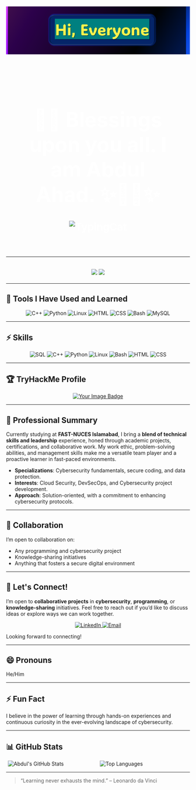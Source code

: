 <p align="center">
  <img src="https://raw.githubusercontent.com/AbdulAHAD968/AbdulAHAD968/main/.github/workflows/dffd.PNG" alt="Background Image">
</p>
<div style="background-image: url('.github/workflows/dffd.PNG'); 
            padding: 50px; 
            background-size: cover; 
            background-position: center; 
            text-align: center; 
            color: white; 
            font-size: 2em; 
            font-weight: bold;">
  <h1 class="text-orange" aria-label="Blessings upon you all. I am Abdul Ahad.">
      👨‍🎓 Blessings upon you all. I am Abdul Ahad. ✨🐱‍💻✨
  </h1>

  <img src="https://media2.giphy.com/media/v1.Y2lkPTc5MGI3NjExb2d1OXFkcHNtaHk2N2NuejQ3dGIxNmh5cjRoYWo1cmVrajF2NWI5OSZlcD12MV9pbnRlcm5hbF9naWZfYnlfaWQmY3Q9Zw/7NoNw4pMNTvgc/giphy.gif" alt="TypingCat">

</div>

---

<h2 align="center">
      <img src="https://readme-typing-svg.herokuapp.com/?lines=Blessings+Upon+You+All👋!!;I'm+a+Cybersecurity+Enthusiast!;I'm+a+Web+Developer!;I'm+a+Problem+Solver!;I'm+a+Prompt+Engineer!;I'm+a+Tech+Learner!&font=Fira%20Code&center=true&width=480&height=50" />
      <img src="https://emojis.slackmojis.com/emojis/images/1531849430/4246/blob-sunglasses.gif?1531849430" width="70"/ loading="lazy" />
</h2>

---

## 🔧 Tools I Have Used and Learned

<p align="center">
  <img src="https://cdn.jsdelivr.net/gh/devicons/devicon/icons/cplusplus/cplusplus-original.svg" alt="C++" width="40" height="40"/>
  <img src="https://cdn.jsdelivr.net/gh/devicons/devicon/icons/python/python-original.svg" alt="Python" width="40" height="40"/>
  <img src="https://cdn.jsdelivr.net/gh/devicons/devicon/icons/linux/linux-original.svg" alt="Linux" width="40" height="40"/>
  <img src="https://cdn.jsdelivr.net/gh/devicons/devicon/icons/html5/html5-original.svg" alt="HTML" width="40" height="40"/>
  <img src="https://cdn.jsdelivr.net/gh/devicons/devicon/icons/css3/css3-original.svg" alt="CSS" width="40" height="40"/>
  <img src="https://cdn.jsdelivr.net/gh/devicons/devicon/icons/bash/bash-original.svg" alt="Bash" width="40" height="40"/>
  <img src="https://cdn.jsdelivr.net/gh/devicons/devicon/icons/mysql/mysql-original.svg" alt="MySQL" width="40" height="40"/>
</p>

---

## ⚡ Skills

<p align="center">
  <img src="https://img.shields.io/badge/SQL-%23025E8C.svg?style=for-the-badge&logo=sqlite&logoColor=white" alt="SQL"/>
  <img src="https://img.shields.io/badge/C%2B%2B-%2300599C.svg?style=for-the-badge&logo=c%2B%2B&logoColor=white" alt="C++"/>
  <img src="https://img.shields.io/badge/Python-%233776AB.svg?style=for-the-badge&logo=python&logoColor=white" alt="Python"/>
  <img src="https://img.shields.io/badge/Linux-%23FCC624.svg?style=for-the-badge&logo=linux&logoColor=black" alt="Linux"/>
  <img src="https://img.shields.io/badge/Bash-%234EAA25.svg?style=for-the-badge&logo=gnu-bash&logoColor=white" alt="Bash"/>
  <img src="https://img.shields.io/badge/HTML-%23E34F26.svg?style=for-the-badge&logo=html5&logoColor=white" alt="HTML"/>
  <img src="https://img.shields.io/badge/CSS-%231572B6.svg?style=for-the-badge&logo=css3&logoColor=white" alt="CSS"/>
</p>

---

## 🏆 TryHackMe Profile

<p align="center">
  <a href="https://tryhackme.com/p/your-username">
    <img src="https://tryhackme-badges.s3.amazonaws.com/AbdulAhaD.png" alt="Your Image Badge" />
  </a>
</p>

---

## 🚀 Professional Summary

Currently studying at **FAST-NUCES Islamabad**, I bring a **blend of technical skills and leadership** experience, honed through academic projects, certifications, and collaborative work. My work ethic, problem-solving abilities, and management skills make me a versatile team player and a proactive learner in fast-paced environments.

- **Specializations**: Cybersecurity fundamentals, secure coding, and data protection.
- **Interests**: Cloud Security, DevSecOps, and Cybersecurity project development.
- **Approach**: Solution-oriented, with a commitment to enhancing cybersecurity protocols.

---

## 💞️ Collaboration  

I’m open to collaboration on:  
- Any programming and cybersecurity project  
- Knowledge-sharing initiatives  
- Anything that fosters a secure digital environment  

---

## 💬 Let's Connect!

I’m open to **collaborative projects** in **cybersecurity**, **programming**, or **knowledge-sharing** initiatives. Feel free to reach out if you’d like to discuss ideas or explore ways we can work together.

<p align="center">
  <a href="https://www.linkedin.com/in/abdul-ahad-988305286" target="_blank">
    <img src="https://img.shields.io/badge/LinkedIn-%230A66C2.svg?style=for-the-badge&logo=linkedin&logoColor=white" alt="LinkedIn"/>
  </a>
  <a href="mailto:ahad06074@gmail.com">
    <img src="https://img.shields.io/badge/Email-%23D14836.svg?style=for-the-badge&logo=gmail&logoColor=white" alt="Email"/>
  </a>
</p>

Looking forward to connecting!

---

## 😄 Pronouns

He/Him  

---

## ⚡ Fun Fact  

I believe in the power of learning through hands-on experiences and continuous curiosity in the ever-evolving landscape of cybersecurity.  

---

## 📊 GitHub Stats

<div style="display: flex; justify-content: space-around;">
  <img src="https://github-readme-stats.vercel.app/api?username=AbdulAHAD968&show_icons=true&theme=radical" alt="Abdul's GitHub Stats" style="width: 48%;"/>
  <img src="https://github-readme-stats.vercel.app/api/top-langs/?username=AbdulAHAD968&layout=compact&theme=radical" alt="Top Languages" style="width: 48%;"/>
</div>

---

> “Learning never exhausts the mind.” – Leonardo da Vinci

<!---  
AbdulAHAD968/AbdulAHAD968 is a ✨ special ✨ repository because its `README.md` (this file) appears on your GitHub profile.  
You can click the Preview link to take a look at your changes.  
--->

